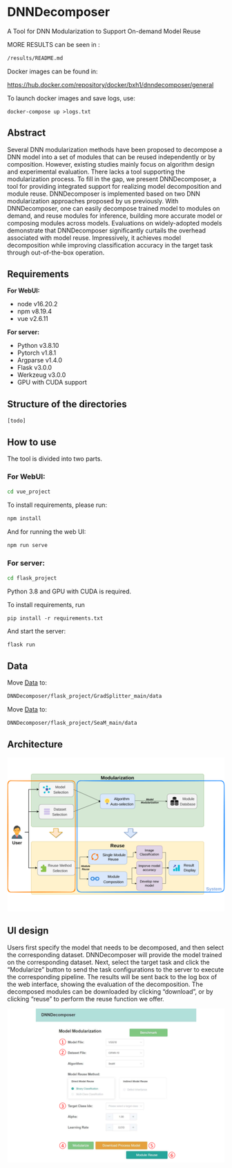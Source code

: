 # DNNDecomposer

A Tool for DNN Modularization to Support On-demand Model Reuse

MORE RESULTS can be seen in :

```bash
/results/README.md
```

Docker images can be found in:

https://hub.docker.com/repository/docker/bxh1/dnndecomposer/general

To launch docker images and save logs, use:

```bas
docker-compose up >logs.txt
```

## Abstract

Several DNN modularization methods have been proposed to decompose a DNN model into a set of modules that can be reused independently or by composition. However, existing studies mainly focus on algorithm design and experimental evaluation. There lacks a tool supporting the modularization process. To fill in the gap, we present DNNDecomposer, a tool for providing integrated support for realizing model decomposition and module reuse. DNNDecomposer is implemented based on two DNN modularization approaches proposed by us previously. With DNNDecomposer, one can easily decompose trained model to modules on demand, and reuse modules for inference, building more accurate model or composing modules across models. Evaluations on widely-adopted models demonstrate that DNNDecomposer significantly curtails the overhead associated with model reuse. Impressively, it achieves model decomposition while improving classification accuracy in the target task through out-of-the-box operation. 

## Requirements

**For WebUI:**

- node v16.20.2
- npm v8.19.4
- vue v2.6.11

**For server:**

- Python v3.8.10
- Pytorch v1.8.1
- Argparse v1.4.0
- Flask v3.0.0
- Werkzeug v3.0.0
- GPU with CUDA support

## Structure of the directories

```
[todo]
```

## How to use

The tool is divided into two parts.

###  For WebUI:

```bash
cd vue_project
```

To install requirements, please run:

```bash
npm install
```

And for running the web UI:

```bash
npm run serve
```

### For server:

```bash
cd flask_project
```

Python 3.8 and GPU with CUDA is required.

To install requirements, run

```ba
pip install -r requirements.txt
```

And start the server:

```ba
flask run
```

## Data

Move [Data](https://mega.nz/file/tX91ACpR#CSbQ2Xariha7_HLavE_6pKg4FoO5axOPemlv5J0JYwY) to:

```bash
DNNDecomposer/flask_project/GradSplitter_main/data
```

Move [Data](https://mega.nz/folder/ADMjESyC#LkCOzE0qVHs8DOXkN3l_WA) to:

```bash
DNNDecomposer/flask_project/SeaM_main/data
```

## Architecture

![image-20231024170713770](img/image-20231024170713770.png)

## UI design

Users first specify the model that needs to be decomposed, and then select the corresponding dataset. DNNDecomposer will provide the model trained on the corresponding dataset. Next, select the target task and click the “Modularize” button to send the task configurations to the server to execute the corresponding pipeline. The results will be sent back to the log box of the web interface, showing the evaluation of the decomposition. The decomposed modules can be downloaded by clicking “download”, or by clicking “reuse” to perform the reuse function we offer.

![image-20231024171105367](img/image-20231024171105367.png)